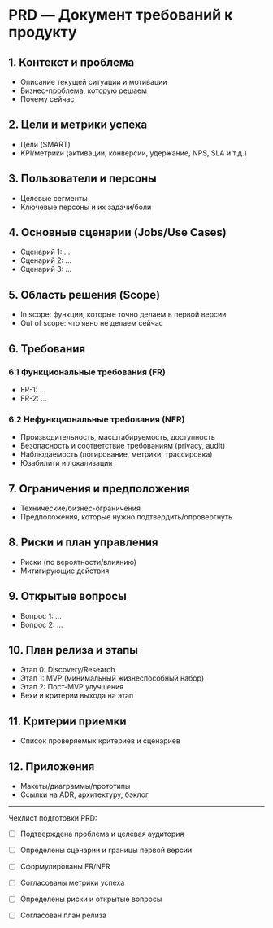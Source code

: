# PRD — Документ требований к продукту

## 1. Контекст и проблема
- Описание текущей ситуации и мотивации
- Бизнес-проблема, которую решаем
- Почему сейчас

## 2. Цели и метрики успеха
- Цели (SMART)
- KPI/метрики (активации, конверсии, удержание, NPS, SLA и т.д.)

## 3. Пользователи и персоны
- Целевые сегменты
- Ключевые персоны и их задачи/боли

## 4. Основные сценарии (Jobs/Use Cases)
- Сценарий 1: …
- Сценарий 2: …
- Сценарий 3: …

## 5. Область решения (Scope)
- In scope: функции, которые точно делаем в первой версии
- Out of scope: что явно не делаем сейчас

## 6. Требования
### 6.1 Функциональные требования (FR)
- FR-1: …
- FR-2: …

### 6.2 Нефункциональные требования (NFR)
- Производительность, масштабируемость, доступность
- Безопасность и соответствие требованиям (privacy, audit)
- Наблюдаемость (логирование, метрики, трассировка)
- Юзабилити и локализация

## 7. Ограничения и предположения
- Технические/бизнес-ограничения
- Предположения, которые нужно подтвердить/опровергнуть

## 8. Риски и план управления
- Риски (по вероятности/влиянию)
- Митигирующие действия

## 9. Открытые вопросы
- Вопрос 1: …
- Вопрос 2: …

## 10. План релиза и этапы
- Этап 0: Discovery/Research
- Этап 1: MVP (минимальный жизнеспособный набор)
- Этап 2: Пост-MVP улучшения
- Вехи и критерии выхода на этап

## 11. Критерии приемки
- Список проверяемых критериев и сценариев

## 12. Приложения
- Макеты/диаграммы/прототипы
- Ссылки на ADR, архитектуру, бэклог

---

Чеклист подготовки PRD:
- [ ] Подтверждена проблема и целевая аудитория
- [ ] Определены сценарии и границы первой версии
- [ ] Сформулированы FR/NFR
- [ ] Согласованы метрики успеха
- [ ] Определены риски и открытые вопросы
- [ ] Согласован план релиза

